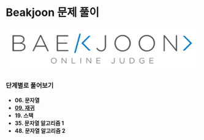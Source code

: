 # Beakjoon 문제 풀이
![Alt text](baekjoon_title.png) 

### 단계별로 풀어보기

* **06. 문자열**
* **[09. 재귀](./stage/09)**
* **19. 스택**
* **35. 문자열 알고리즘 1**
* **48. 문자열 알고리즘 2**